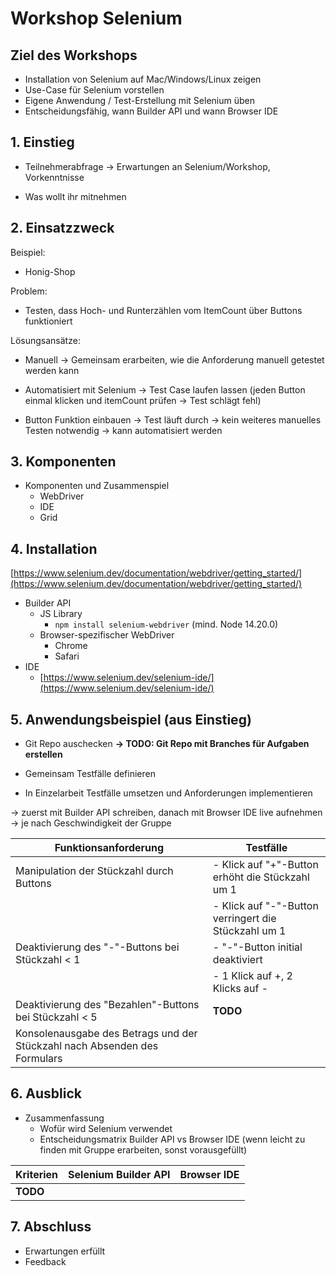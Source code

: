 # Workshop Selenium

## Ziel des Workshops

- Installation von Selenium auf Mac/Windows/Linux zeigen
- Use-Case für Selenium vorstellen
- Eigene Anwendung / Test-Erstellung mit Selenium üben
- Entscheidungsfähig, wann Builder API und wann Browser IDE

## 1. Einstieg

- Teilnehmerabfrage → Erwartungen an Selenium/Workshop, Vorkenntnisse

- Was wollt ihr mitnehmen

## 2. Einsatzzweck

Beispiel:

- Honig-Shop

Problem:

- Testen, dass Hoch- und Runterzählen vom ItemCount über Buttons funktioniert

Lösungsansätze:

- Manuell → Gemeinsam erarbeiten, wie die Anforderung manuell getestet werden kann

- Automatisiert mit Selenium → Test Case laufen lassen (jeden Button einmal klicken und itemCount prüfen → Test schlägt fehl)

- Button Funktion einbauen → Test läuft durch → kein weiteres manuelles Testen notwendig → kann automatisiert werden

## 3. Komponenten

- Komponenten und Zusammenspiel
  - WebDriver
  - IDE
  - Grid

## 4. Installation

[https://www.selenium.dev/documentation/webdriver/getting_started/](https://www.selenium.dev/documentation/webdriver/getting_started/)

- Builder API
  - JS Library
    - ```npm install selenium-webdriver``` (mind. Node 14.20.0)
  - Browser-spezifischer WebDriver
    - Chrome
    - Safari
- IDE
  - [https://www.selenium.dev/selenium-ide/](https://www.selenium.dev/selenium-ide/)

## 5. Anwendungsbeispiel (aus Einstieg)

- Git Repo auschecken **→ TODO: Git Repo mit Branches für Aufgaben erstellen**

- Gemeinsam Testfälle definieren

- In Einzelarbeit Testfälle umsetzen und Anforderungen implementieren

→ zuerst mit Builder API schreiben, danach mit Browser IDE live aufnehmen → je nach Geschwindigkeit der Gruppe

| **Funktionsanforderung**                                                  | **Testfälle**                                        |
|---------------------------------------------------------------------------|------------------------------------------------------|
| Manipulation der Stückzahl durch Buttons                                  | - Klick auf "+"-Button erhöht die Stückzahl um 1     |
|                                                                           | - Klick auf "-"-Button verringert die Stückzahl um 1 |
| Deaktivierung des "-"-Buttons bei Stückzahl \< 1                          | - "-"-Button initial deaktiviert                     |
|                                                                           | - 1 Klick auf +, 2 Klicks auf -                      |
| Deaktivierung des "Bezahlen"-Buttons bei Stückzahl \< 5                   | **TODO**                                             |
| Konsolenausgabe des Betrags und der Stückzahl nach Absenden des Formulars |

## 6. Ausblick

- Zusammenfassung
  - Wofür wird Selenium verwendet
  - Entscheidungsmatrix Builder API vs Browser IDE (wenn leicht zu finden mit Gruppe erarbeiten, sonst vorausgefüllt)

| **Kriterien** | **Selenium Builder API** | **Browser IDE** |
|---------------|--------------------------|-----------------|
| **TODO**      |

## 7. Abschluss

- Erwartungen erfüllt
- Feedback
